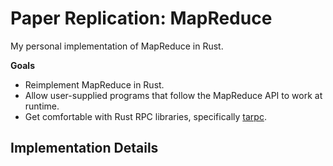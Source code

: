 # Paper Replication: MapReduce

My personal implementation of MapReduce in Rust.

**Goals**
- Reimplement MapReduce in Rust.
- Allow user-supplied programs that follow the MapReduce API to work at runtime.
- Get comfortable with Rust RPC libraries, specifically [tarpc](https://github.com/google/tarpc).

## Implementation Details



